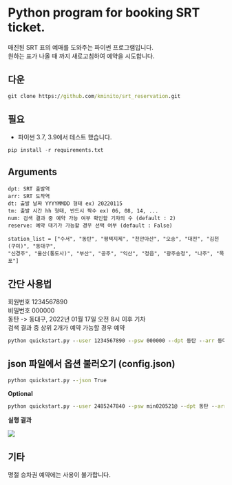 # Python program for booking SRT ticket.


매진된 SRT 표의 예매를 도와주는 파이썬 프로그램입니다.  
원하는 표가 나올 때 까지 새로고침하여 예약을 시도합니다.


## 다운
```cmd
git clone https://github.com/kminito/srt_reservation.git
```
  
## 필요
- 파이썬 3.7, 3.9에서 테스트 했습니다.

```py
pip install -r requirements.txt
```


## Arguments
    dpt: SRT 출발역
    arr: SRT 도착역
    dt: 출발 날짜 YYYYMMDD 형태 ex) 20220115
    tm: 출발 시간 hh 형태, 반드시 짝수 ex) 06, 08, 14, ...
    num: 검색 결과 중 예약 가능 여부 확인할 기차의 수 (default : 2)
    reserve: 예약 대기가 가능할 경우 선택 여부 (default : False)

    station_list = ["수서", "동탄", "평택지제", "천안아산", "오송", "대전", "김천(구미)", "동대구",
    "신경주", "울산(통도사)", "부산", "공주", "익산", "정읍", "광주송정", "나주", "목포"]



## 간단 사용법

회원번호 1234567890  
비밀번호 000000  
동탄 -> 동대구, 2022년 01월 17일 오전 8시 이후 기차  
검색 결과 중 상위 2개가 예약 가능할 경우 예약

```cmd
python quickstart.py --user 1234567890 --psw 000000 --dpt 동탄 --arr 동대구 --dt 20220117 --tm 08
```

## json 파일에서 옵션 불러오기 (config.json)
```cmd
python quickstart.py --json True
```


**Optional**  
```cmd
python quickstart.py --user 2485247840 --psw min020521@ --dpt 동탄 --arr 대전 --dt 20250509 --tm 16 --stnum 2 --num 4 --reserve False --sender example@gmail.com --recipient example@gmail.com --app_password cklsekjflijdlsk```
```

**실행 결과**

![](./img/img1.png)

## 기타  
명절 승차권 예약에는 사용이 불가합니다.  
